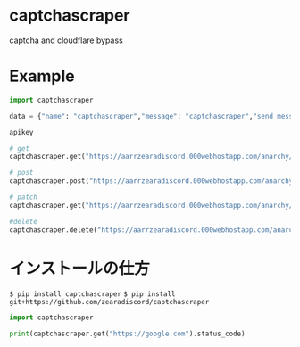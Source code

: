# captchascraper
captcha and cloudflare bypass
# Example
```py
import captchascraper

data = {"name": "captchascraper","message": "captchascraper","send_message": "投稿"}

apikey

# get
captchascraper.get("https://aarrzearadiscord.000webhostapp.com/anarchy/chat/",apikey=apikey)

# post
captchascraper.post("https://aarrzearadiscord.000webhostapp.com/anarchy/chat/",apikey=apikey,data=data)

# patch
captchascraper.get("https://aarrzearadiscord.000webhostapp.com/anarchy/chat/",apikey=apikey,data=data)

#delete
captchascraper.delete("https://aarrzearadiscord.000webhostapp.com/anarchy/chat/",apikey=apikey)
```
# インストールの仕方
`$ pip install captchascraper`
`$ pip install git+https://github.com/zearadiscord/captchascraper`
```py
import captchascraper

print(captchascraper.get("https://google.com").status_code)
```
